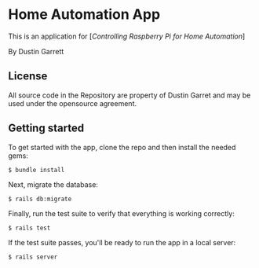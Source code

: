 # Home Automation App

This is an application for
[*Controlling Raspberry Pi for Home Automation*]

By Dustin Garrett

## License

All source code in the Repository are property of Dustin Garret and may be
used under the opensource agreement.

## Getting started

To get started with the app, clone the repo and then install the needed gems:

```
$ bundle install
```

Next, migrate the database:

```
$ rails db:migrate
```

Finally, run the test suite to verify that everything is working correctly:

```
$ rails test
```

If the test suite passes, you'll be ready to run the app in a local server:

```
$ rails server
```

